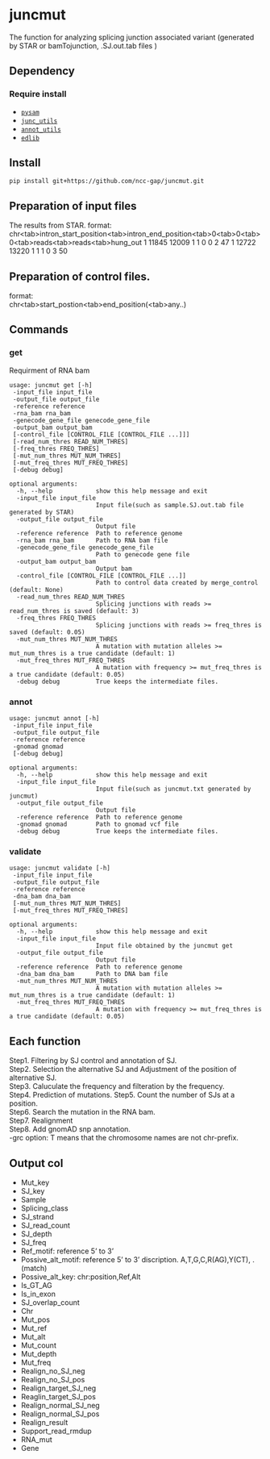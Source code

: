 # juncmut

The function for analyzing splicing junction associated variant (generated by STAR or bamTojunction, .SJ.out.tab files )

## Dependency

### Require install
 - [`pysam`](https://github.com/pysam-developers/pysam)
 - [`junc_utils`](https://github.com/friend1ws/junc_utils)
 - [`annot_utils`](https://github.com/friend1ws/annot_utils)
 - [`edlib`](https://github.com/Martinsos/edlib)

## Install

```
pip install git+https://github.com/ncc-gap/juncmut.git
```

## Preparation of input files

The results from STAR.
format:<br>
chr\<tab>intron_start_position\<tab>intron_end_position\<tab>0\<tab>0\<tab>0\<tab>reads\<tab>reads\<tab>hung_out
1	11845	12009	1	1	0	0	2	47
1	12722	13220	1	1	1	0	3	50

## Preparation of control files.
format:<br>
chr\<tab>start_postion\<tab>end_position(\<tab>any..)

## Commands
### get

Requirment of RNA bam
```
usage: juncmut get [-h]
 -input_file input_file
 -output_file output_file
 -reference reference
 -rna_bam rna_bam 
 -genecode_gene_file genecode_gene_file
 -output_bam output_bam
 [-control_file [CONTROL_FILE [CONTROL_FILE ...]]] 
 [-read_num_thres READ_NUM_THRES]
 [-freq_thres FREQ_THRES] 
 [-mut_num_thres MUT_NUM_THRES]
 [-mut_freq_thres MUT_FREQ_THRES]
 [-debug debug]

optional arguments:
  -h, --help            show this help message and exit
  -input_file input_file
                        Input file(such as sample.SJ.out.tab file generated by STAR)
  -output_file output_file
                        Output file
  -reference reference  Path to reference genome
  -rna_bam rna_bam      Path to RNA bam file
  -genecode_gene_file genecode_gene_file
                        Path to genecode gene file
  -output_bam output_bam
                        Output bam
  -control_file [CONTROL_FILE [CONTROL_FILE ...]]
                        Path to control data created by merge_control (default: None)
  -read_num_thres READ_NUM_THRES
                        Splicing junctions with reads >= read_num_thres is saved (default: 3)
  -freq_thres FREQ_THRES
                        Splicing junctions with reads >= freq_thres is saved (default: 0.05)
  -mut_num_thres MUT_NUM_THRES
                        A mutation with mutation alleles >= mut_num_thres is a true candidate (default: 1)
  -mut_freq_thres MUT_FREQ_THRES
                        A mutation with frequency >= mut_freq_thres is a true candidate (default: 0.05)
  -debug debug          True keeps the intermediate files.
```
### annot
```
usage: juncmut annot [-h]
 -input_file input_file
 -output_file output_file
 -reference reference
 -gnomad gnomad
 [-debug debug]

optional arguments:
  -h, --help            show this help message and exit
  -input_file input_file
                        Input file(such as juncmut.txt generated by juncmut)
  -output_file output_file
                        Output file
  -reference reference  Path to reference genome
  -gnomad gnomad        Path to gnomad vcf file
  -debug debug          True keeps the intermediate files.
```
### validate
```
usage: juncmut validate [-h]
 -input_file input_file
 -output_file output_file
 -reference reference
 -dna_bam dna_bam
 [-mut_num_thres MUT_NUM_THRES]
 [-mut_freq_thres MUT_FREQ_THRES]

optional arguments:
  -h, --help            show this help message and exit
  -input_file input_file
                        Input file obtained by the juncmut get
  -output_file output_file
                        Output file
  -reference reference  Path to reference genome
  -dna_bam dna_bam      Path to DNA bam file
  -mut_num_thres MUT_NUM_THRES
                        A mutation with mutation alleles >= mut_num_thres is a true candidate (default: 1)
  -mut_freq_thres MUT_FREQ_THRES
                        A mutation with frequency >= mut_freq_thres is a true candidate (default: 0.05)
```

## Each function

Step1. Filtering by SJ control and annotation of SJ.  
Step2. Selection the alternative SJ and Adjustment of the position of alternative SJ.              
Step3. Caluculate the frequency and filteration by the frequency.       
Step4. Prediction of mutations.
Step5. Count the number of SJs at a position.  
Step6. Search the mutation in the RNA bam.  
Step7. Realignment  
Step8. Add gnomAD snp annotation.  
-grc option: T means that the chromosome names are not chr-prefix.

## Output col  
 - Mut_key
 - SJ_key
 - Sample
 - Splicing_class
 - SJ_strand
 - SJ_read_count
 - SJ_depth
 - SJ_freq
 - Ref_motif: reference 5’ to 3’
 - Possive_alt_motif: reference 5’ to 3’ discription. A,T,G,C,R(AG),Y(CT), .(match)
 - Possive_alt_key: chr:position,Ref,Alt
 - Is_GT_AG
 - Is_in_exon
 - SJ_overlap_count
 - Chr
 - Mut_pos
 - Mut_ref
 - Mut_alt
 - Mut_count
 - Mut_depth
 - Mut_freq
 - Realign_no_SJ_neg
 - Realign_no_SJ_pos
 - Realign_target_SJ_neg
 - Reaglin_target_SJ_pos
 - Realign_normal_SJ_neg
 - Realign_normal_SJ_pos
 - Realign_result
 - Support_read_rmdup
 - RNA_mut
 - Gene 
